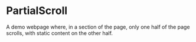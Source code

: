# PartialScroll
A demo webpage where, in a section of the page, only one half of the page scrolls, with static content on the other half. 
